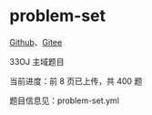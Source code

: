 # problem-set

[Github](https://gitee.com/wood3_admin/problem-set)、[Gitee](https://gitee.com/wood3_admin/problem-set)

33OJ 主域题目

当前进度：前 $8$ 页已上传，共 $400$ 题

题目信息见：problem-set.yml
